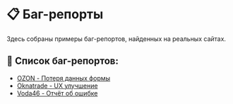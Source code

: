 # 📋 Баг-репорты

Здесь собраны примеры баг-репортов, найденных на реальных сайтах.

## 🎯 Список баг-репортов:

- [OZON - Потеря данных формы](/bug-reports/bug-form-data-loss-on-refresh.md)
- [Oknatrade - UX улучшение](/bug-reports/ux-improvement.md)
- [Voda46 - Отчёт об ошибке](/bug-reports/bug-report-voda46.md)
